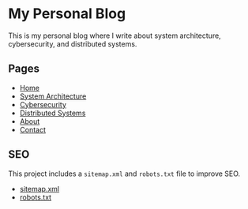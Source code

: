 # My Personal Blog

This is my personal blog where I write about system architecture, cybersecurity, and distributed systems.

## Pages

- [Home](https://ongera.github.io/blog/index.html)
- [System Architecture](https://ongera.github.io/blog/system-architecture.html)
- [Cybersecurity](https://ongera.github.io/blog/cybersecurity.html)
- [Distributed Systems](https://ongera.github.io/blog/distributed-systems.html)
- [About](https://ongera.github.io/blog/about.html)
- [Contact](https://ongera.github.io/blog/contact.html)

## SEO

This project includes a `sitemap.xml` and `robots.txt` file to improve SEO.

- [sitemap.xml](https://ongera.github.io/blog/sitemap.xml)
- [robots.txt](https://ongera.github.io/blog/robots.txt)
